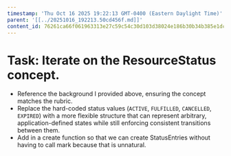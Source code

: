 ```yaml
---
timestamp: 'Thu Oct 16 2025 19:22:13 GMT-0400 (Eastern Daylight Time)'
parent: '[[../20251016_192213.50cd456f.md]]'
content_id: 76261ca66f061963313e27c59c54c30d103d38024e186b30b34b385e1dcae474
---
```


# Task: Iterate on the ResourceStatus concept.

* Reference the background I provided above, ensuring the concept matches the rubric.
* Replace the hard-coded status values (`ACTIVE`, `FULFILLED`, `CANCELLED`, `EXPIRED`) with a more flexible structure that can represent arbitrary, application-defined states while still enforcing consistent transitions between them.
* Add in a create function so that we can create StatusEntries without having to call mark because that is unnatural.
